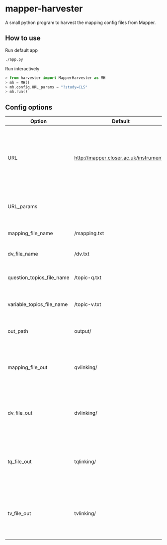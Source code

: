 # mapper-harvester
A small python program to harvest the mapping config files from Mapper.

## How to use

Run default app
```
./app.py
```


Run interactively
``` python
> from harvester import MapperHarvester as MH
> mh = MH()
> mh.config.URL_params = "?study=CLS"
> mh.run()
```

## Config options
| Option | Default | Purpose |
| ------ | ------- | ------- |
| URL | http://mapper.closer.ac.uk/instruments/ | URL of where Mapper is located, including instruments arguements with a trailing slash |
| URL_params | <empty string> | URL variables to limit the instruments selected |
| mapping_file_name | /mapping.txt | Name of Q-V file on Mapper |
| dv_file_name | /dv.txt | Name of V-DV file on Mapper |
| question_topics_file_name | /topic-q.txt | Name of Topic-Q file on Mapper |
| variable_topics_file_name | /topic-v.txt | Name of Topic-V file on Mapper |
| out_path | output/ | Output folder for harvested files |
| mapping_file_out | qvlinking/ | Subfolder for harvested Q-V files. To skip this file set to False. |
| dv_file_out | dvlinking/ | Subfolder for harvested V-DV files. To skip this file set to False. |
| tq_file_out | tqlinking/ | Subfolder for harvested Topic-Q files. To skip this file set to False. |
| tv_file_out | tvlinking/ | Subfolder for harvested Topic-V files. To skip this file set to False. |
